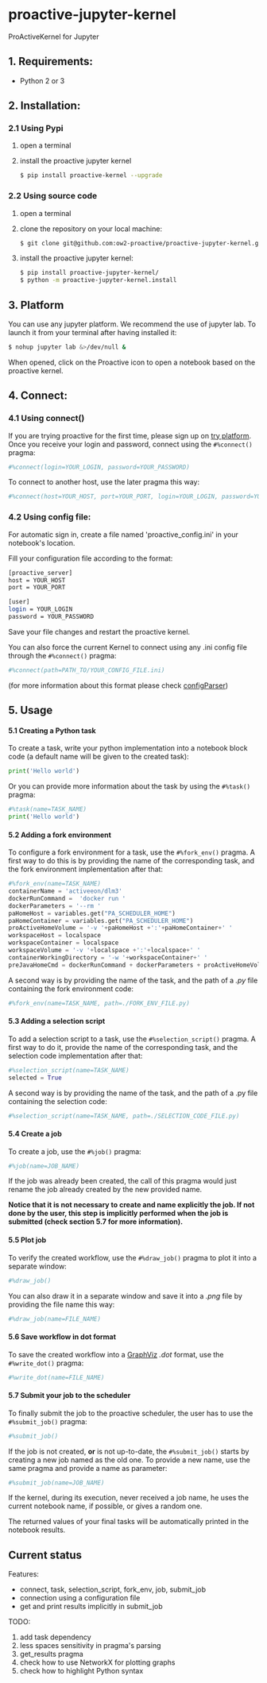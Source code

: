 # proactive-jupyter-kernel
ProActiveKernel for Jupyter

## 1. Requirements:

* Python 2 or 3

## 2. Installation:

### 2.1 Using Pypi

1) open a terminal

2) install the proactive jupyter kernel

    ```Bash
    $ pip install proactive-kernel --upgrade
    ```

### 2.2 Using source code

1) open a terminal

2) clone the repository on your local machine:

    ```bash
    $ git clone git@github.com:ow2-proactive/proactive-jupyter-kernel.git
    ```
3) install the proactive jupyter kernel:

    ```Bash
    $ pip install proactive-jupyter-kernel/
    $ python -m proactive-jupyter-kernel.install
    ```
    
## 3. Platform

You can use any jupyter platform.
We recommend the use of jupyter lab. To launch it from your terminal after having installed it:

```bash
$ nohup jupyter lab &>/dev/null &
```

When opened, click on the Proactive icon to open a notebook based on the proactive kernel.

## 4. Connect:

### 4.1 Using connect()

If you are trying proactive for the first time, please sign up on [try platform](https://try.activeeon.com/signup.html).
Once you receive your login and password, connect using the `#%connect()` pragma:

```python
#%connect(login=YOUR_LOGIN, password=YOUR_PASSWORD)
```

To connect to another host, use the later pragma this way:

```python
#%connect(host=YOUR_HOST, port=YOUR_PORT, login=YOUR_LOGIN, password=YOUR_PASSWORD)
```

### 4.2 Using config file:

For automatic sign in, create a file named 'proactive_config.ini' in your notebook's location.

Fill your configuration file according to the format:

```Bash
[proactive_server]
host = YOUR_HOST
port = YOUR_PORT

[user]
login = YOUR_LOGIN
password = YOUR_PASSWORD
```

Save your file changes and restart the proactive kernel.

You can also force the current Kernel to connect using any .ini config file through the `#%connect()` pragma:

```python
#%connect(path=PATH_TO/YOUR_CONFIG_FILE.ini)
```

(for more information about this format please check 
[configParser](https://docs.python.org/3/library/configparser.html))

## 5. Usage

#### 5.1 Creating a Python task

To create a task, write your python implementation into a notebook block code (a default name 
will be given to the created task):

```python
print('Hello world')
```

Or you can provide more information about the task by using the `#%task()` pragma:

```python
#%task(name=TASK_NAME)
print('Hello world')
```

#### 5.2 Adding a fork environment

To configure a fork environment for a task, use the `#%fork_env()` pragma. A first way to do this
is by providing the name of the corresponding task, and the fork environment implementation after that:

```python
#%fork_env(name=TASK_NAME)
containerName = 'activeeon/dlm3'
dockerRunCommand =  'docker run '
dockerParameters = '--rm '
paHomeHost = variables.get("PA_SCHEDULER_HOME")
paHomeContainer = variables.get("PA_SCHEDULER_HOME")
proActiveHomeVolume = '-v '+paHomeHost +':'+paHomeContainer+' '
workspaceHost = localspace
workspaceContainer = localspace
workspaceVolume = '-v '+localspace +':'+localspace+' '
containerWorkingDirectory = '-w '+workspaceContainer+' '
preJavaHomeCmd = dockerRunCommand + dockerParameters + proActiveHomeVolume + workspaceVolume + containerWorkingDirectory + containerName
```

A second way is by providing the name of the task, and the path of a _.py_ file containing the fork environment code:

```python
#%fork_env(name=TASK_NAME, path=./FORK_ENV_FILE.py)
```

#### 5.3 Adding a selection script

To add a selection script to a task, use the `#%selection_script()` pragma. A first way to do it,
provide the name of the corresponding task, and the selection code implementation after that:

```python
#%selection_script(name=TASK_NAME)
selected = True
```

A second way is by providing the name of the task, and the path of a .py file containing the selection code:

```python
#%selection_script(name=TASK_NAME, path=./SELECTION_CODE_FILE.py)
```

#### 5.4 Create a job

To create a job, use the `#%job()` pragma:

```python
#%job(name=JOB_NAME)
```

If the job was already been created, the call of this pragma would just rename the job already created by the new provided name.

**Notice that it is not necessary to create and name explicitly the job. If not done by the user, this step is implicitly 
performed when the job is submitted (check section 5.7 for more information).**

#### 5.5 Plot job

To verify the created workflow, use the `#%draw_job()` pragma to plot it into a separate window:

```python
#%draw_job()
```

You can also draw it in a separate window and save it into a _.png_ file by providing the file name this way:

```python
#%draw_job(name=FILE_NAME)
```

#### 5.6 Save workflow in dot format

To save the created workflow into a [GraphViz](https://www.graphviz.org/) _.dot_ format, use the `#%write_dot()` pragma:

```python
#%write_dot(name=FILE_NAME)
```


#### 5.7 Submit your job to the scheduler

To finally submit the job to the proactive scheduler, the user has to use the `#%submit_job()` pragma:

```python
#%submit_job()
```

If the job is not created, **or** is not up-to-date, the `#%submit_job()` starts by creating a new job named as the old one.
To provide a new name, use the same pragma and provide a name as parameter:

```python
#%submit_job(name=JOB_NAME)
```

If the kernel, during its execution, never received a job name, he uses the current notebook name, if possible, or gives a random one.

The returned values of your final tasks will be automatically printed in the notebook results.


Current status
----------

Features:

* connect, task, selection_script, fork_env, job, submit_job
* connection using a configuration file
* get and print results implicitly in submit_job

TODO:

1. add task dependency
2. less spaces sensitivity in pragma's parsing
3. get_results pragma
4. check how to use NetworkX for plotting graphs
5. check how to highlight Python syntax